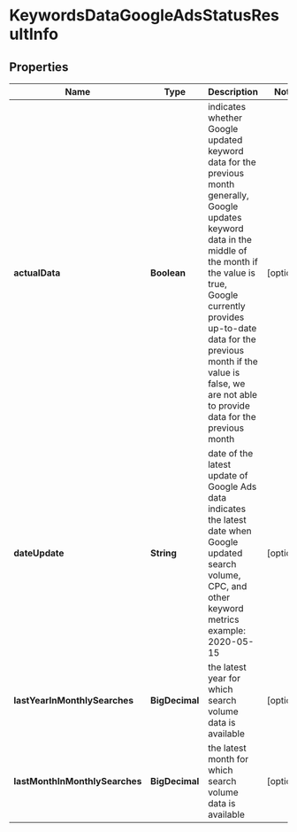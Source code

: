 

# KeywordsDataGoogleAdsStatusResultInfo


## Properties

| Name | Type | Description | Notes |
|------------ | ------------- | ------------- | -------------|
|**actualData** | **Boolean** | indicates whether Google updated keyword data for the previous month generally, Google updates keyword data in the middle of the month if the value is true, Google currently provides up-to-date data for the previous month if the value is false, we are not able to provide data for the previous month |  [optional] |
|**dateUpdate** | **String** | date of the latest update of Google Ads data indicates the latest date when Google updated search volume, CPC, and other keyword metrics example: 2020-05-15 |  [optional] |
|**lastYearInMonthlySearches** | **BigDecimal** | the latest year for which search volume data is available |  [optional] |
|**lastMonthInMonthlySearches** | **BigDecimal** | the latest month for which search volume data is available |  [optional] |



